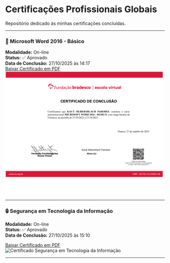 # Certificações Profissionais Globais

Repositório dedicado às minhas certificações concluídas.

---
 
### 📘 Microsoft Word 2016 - Básico  
**Modalidade:** On-line  
**Status:** ✅ Aprovado  
**Data de Conclusão:** 27/10/2025 às 14:17  
[ Baixar Certificado em PDF](Microsoft_Word_2016_Basico.pdf)
![Certificado Microsoft Word 2016 - Básico](certificado_word2016.webp)  

---

### 🔒 Segurança em Tecnologia da Informação  
**Modalidade:** On-line  
**Status:** ✅ Aprovado  
**Data de Conclusão:** 27/10/2025 às 15:10  

[ Baixar Certificado em PDF](Microsoft_Word_2016_Basico.pdf)
![Certificado Segurança em Tecnologia da Informação](certificado_segurançaTI.webp)

---
